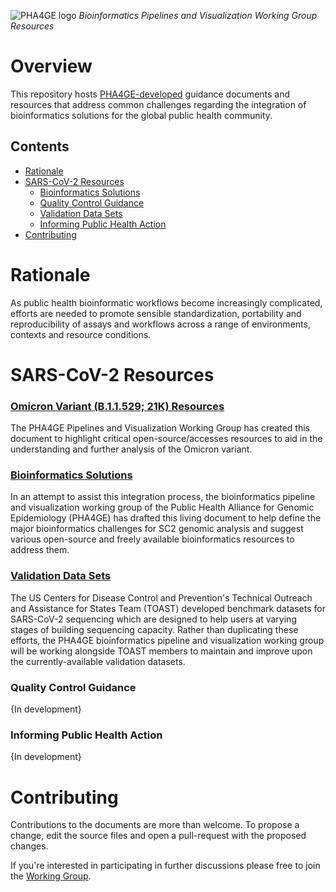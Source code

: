 
![PHA4GE logo](https://pha4ge.org/wp-content/uploads/2020/09/phage-logo-thin.png)
*Bioinformatics Pipelines and Visualization Working Group Resources*

Overview
========
This repository hosts [PHA4GE-developed](https://pha4ge.org/) guidance documents and resources that address common challenges regarding the integration of bioinformatics solutions for the global public health community.

## Contents
- [Rationale](#rationale)
- [SARS-CoV-2 Resources](#sars-cov-2-resources)
	- [Bioinformatics Solutions](#sars-cov-2-resources)
	- [Quality Control Guidance](#sars-cov-2-resources)
	- [Validation Data Sets](#sars-cov-2-resources)
	- [Informing Public Health Action](#sars-cov-2-resources)
- [Contributing](#contributing)


Rationale
========
As public health bioinformatic workflows become increasingly complicated, efforts are needed to promote sensible standardization, portability and reproducibility of assays and workflows across a range of environments, contexts and resource conditions. 

SARS-CoV-2 Resources
==================

### [Omicron Variant (B.1.1.529; 21K) Resources](/docs/omicron-resources.md)

The PHA4GE Pipelines and Visualization Working Group has created this document to highlight critical open-source/accesses resources to aid in the understanding and further analysis of the Omicron variant. 

### [Bioinformatics Solutions](docs/bioinfo-solutions.md)

In an attempt to assist this integration process, the bioinformatics pipeline and visualization working group of the Public Health Alliance for Genomic Epidemiology (PHA4GE) has drafted this living document to help define the major bioinformatics challenges for SC2 genomic analysis and suggest various open-source and freely available bioinformatics resources to address them.

### [Validation Data Sets](https://github.com/CDCgov/datasets-sars-cov-2)

The US Centers for Disease Control and Prevention's Technical Outreach and Assistance for States Team (TOAST) developed benchmark datasets for SARS-CoV-2 sequencing which are designed to help users at varying stages of building sequencing capacity. Rather than duplicating these efforts, the PHA4GE bioinformatics pipeline and visualization working group will be working alongside TOAST members to maintain and improve upon the currently-available validation datasets. 

### Quality Control Guidance

{In development}

### Informing Public Health Action

{In development}

Contributing
============
Contributions to the documents are more than welcome. To propose a change, edit the source files and open a pull-request with the proposed changes.

If you're interested in participating in further discussions please free to join the [Working Group](https://pha4ge.org/bioinformatics-pipelines-and-visualization/).

